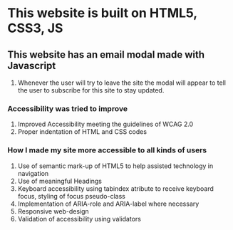 #  This website is built on HTML5, CSS3, JS

## This website has an email modal made with Javascript
1. Whenever the user will try to leave the site the modal will appear to tell the user to subscribe for this site to stay updated.

### Accessibility was tried to improve 
1. Improved Accessibility meeting the guidelines of WCAG 2.0
2. Proper indentation of HTML and CSS codes
### How I made my site more accessible to all kinds of users
1. Use of semantic mark-up of HTML5 to help assisted technology in navigation
2. Use of meaningful Headings
3. Keyboard accessibility using tabindex atribute to receive keyboard focus,
   styling of focus pseudo-class 
4. Implementation of ARIA-role and ARIA-label where necessary
5. Responsive web-design
6. Validation of accessibility using validators
